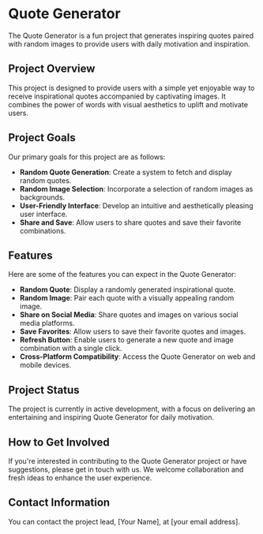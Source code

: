 # Quote Generator

The Quote Generator is a fun project that generates inspiring quotes paired with random images to provide users with daily motivation and inspiration.

## Project Overview

This project is designed to provide users with a simple yet enjoyable way to receive inspirational quotes accompanied by captivating images. It combines the power of words with visual aesthetics to uplift and motivate users.

## Project Goals

Our primary goals for this project are as follows:

- **Random Quote Generation**: Create a system to fetch and display random quotes.
- **Random Image Selection**: Incorporate a selection of random images as backgrounds.
- **User-Friendly Interface**: Develop an intuitive and aesthetically pleasing user interface.
- **Share and Save**: Allow users to share quotes and save their favorite combinations.

## Features

Here are some of the features you can expect in the Quote Generator:

- **Random Quote**: Display a randomly generated inspirational quote.
- **Random Image**: Pair each quote with a visually appealing random image.
- **Share on Social Media**: Share quotes and images on various social media platforms.
- **Save Favorites**: Allow users to save their favorite quotes and images.
- **Refresh Button**: Enable users to generate a new quote and image combination with a single click.
- **Cross-Platform Compatibility**: Access the Quote Generator on web and mobile devices.

## Project Status

The project is currently in active development, with a focus on delivering an entertaining and inspiring Quote Generator for daily motivation.

## How to Get Involved

If you're interested in contributing to the Quote Generator project or have suggestions, please get in touch with us. We welcome collaboration and fresh ideas to enhance the user experience.

## Contact Information

You can contact the project lead, [Your Name], at [your email address].
